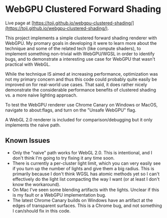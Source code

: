 # WebGPU Clustered Forward Shading

Live page at [https://toji.github.io/webgpu-clustered-shading/](https://toji.github.io/webgpu-clustered-shading/).

This project implements a simple clustered forward shading renderer with WebGPU. My promary goals in developing it were to learn more about the technique and some of the related tech (like compute shaders), to implement something non-trivial with WebGPU/WGSL in order to identify bugs, and to demonstrate a interesting use case for WebGPU that wasn't practical with WebGL.

While the technique IS aimed at increasing performance, optimization was not my primary concern and thus this code could probably quite easily be improved on for real-world use cases. That said, it does rather nicely demonstrate the considerable performance benefits of clustered shading vs. a more naive lighting approach.

To test the WebGPU renderer use Chrome Canary on Windows or MacOS, navigate to about:flags, and turn on the "Unsafe WebGPU" flag.

A WebGL 2.0 renderer is included for comparison/debugging but it only implements the naive path.

## Known Issues

 - Only the "naive" path works for WebGL 2.0. This is intentional, and I don't think I'm going to try fixing it any time soon.
 - There is currently a per-cluster light limit, which you can very easily see if you turn up the number of lights and give them a big radius. This is primarily because I don't think WGSL has atomic methods yet so I can't effectively do the light list compacting the way I want (or at least I don't know the workaround).
 - On Mac I've seen some blending artifacts with the lights. Unclear if this is my fault or a WebGPU implementation bug.
 - The latest Chrome Canary builds on Windows have an artifact at the edges of transparent surfaces. This is a Chrome bug, and not something I can/should fix in this code.

